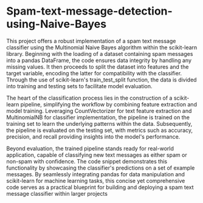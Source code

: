 # Spam-text-message-detection-using-Naive-Bayes
This project offers a robust implementation of a spam text message classifier using the Multinomial Naive Bayes algorithm within the scikit-learn library. Beginning with the loading of a dataset containing spam messages into a pandas DataFrame, the code ensures data integrity by handling any missing values. It then proceeds to split the dataset into features and the target variable, encoding the latter for compatibility with the classifier. Through the use of scikit-learn's train_test_split function, the data is divided into training and testing sets to facilitate model evaluation.

The heart of the classification process lies in the construction of a scikit-learn pipeline, simplifying the workflow by combining feature extraction and model training. Leveraging CountVectorizer for text feature extraction and MultinomialNB for classifier implementation, the pipeline is trained on the training set to learn the underlying patterns within the data. Subsequently, the pipeline is evaluated on the testing set, with metrics such as accuracy, precision, and recall providing insights into the model's performance.

Beyond evaluation, the trained pipeline stands ready for real-world application, capable of classifying new text messages as either spam or non-spam with confidence. The code snippet demonstrates this functionality by showcasing the classifier's predictions on a set of example messages. By seamlessly integrating pandas for data manipulation and scikit-learn for machine learning tasks, this concise yet comprehensive code serves as a practical blueprint for building and deploying a spam text message classifier within larger projects
